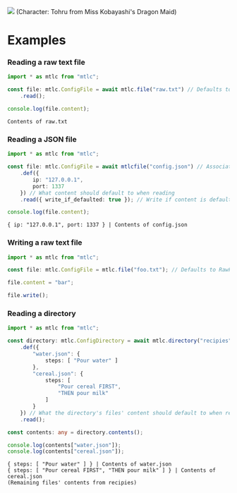 ![](https://i.imgur.com/LBPzwco.png)
(Character: Tohru from Miss Kobayashi's Dragon Maid)

# Examples

### Reading a raw text file
```ts
import * as mtlc from "mtlc";

const file: mtlc.ConfigFile = await mtlc.file("raw.txt") // Defaults to RawFormat format by default
    .read();

console.log(file.content);
```
```
Contents of raw.txt
```

### Reading a JSON file
```ts
import * as mtlc from "mtlc";

const file: mtlc.ConfigFile = await mtlcfile("config.json") // Associates json files with JSONFormat format by default
    .def({
        ip: "127.0.0.1",
        port: 1337
    }) // What content should default to when reading
    .read({ write_if_defaulted: true }); // Write if content is defaulted in any way after reading

console.log(file.content);
```
```
{ ip: "127.0.0.1", port: 1337 } | Contents of config.json
```

### Writing a raw text file
```ts
import * as mtlc from "mtlc";

const file: mtlc.ConfigFile = mtlc.file("foo.txt"); // Defaults to RawFormat format by default

file.content = "bar";

file.write();
```

### Reading a directory
```ts
import * as mtlc from "mtlc";

const directory: mtlc.ConfigDirectory = await mtlc.directory("recipies", new mtlc.formats.JSONFormat())
    .def({
        "water.json": {
            steps: [ "Pour water" ]
        },
        "cereal.json": {
            steps: [
                "Pour cereal FIRST",
                "THEN pour milk"
            ]
        }
    }) // What the directory's files' content should default to when reading
    .read();

const contents: any = directory.contents();

console.log(contents["water.json"]);
console.log(contents["cereal.json"]);
```
```
{ steps: [ "Pour water" ] } | Contents of water.json
{ steps: [ "Pour cereal FIRST", "THEN pour milk" ] } | Contents of cereal.json
(Remaining files' contents from recipies)
```
